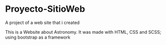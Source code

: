 # Proyecto-SitioWeb
A project of a web site that i created

This is a Website about Astronomy.
It was made with HTML, CSS and SCSS; using bootstrap as a framework
